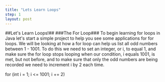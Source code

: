 ```yaml
---
title: "Lets Learn Loops"
step: 1
layout: post
---
```

##Let's Learn Loops!##
###The For Loop###
To begin learning for loops in Java let's start a simple project to help you see some applications for for loops. 
We will be looking at how a for loop can help us list all odd numbers between 1 - 1001. To do this we need to set an
integer, or i, to equal 1, and make sure the for loop stops looping when our condition, i equals 1001, is met, but not 
before, and to make sure that only the odd numbers are being recorded we need to increment i by 2 each time.

  for (int i = 1; i <= 1001; i += 2)

